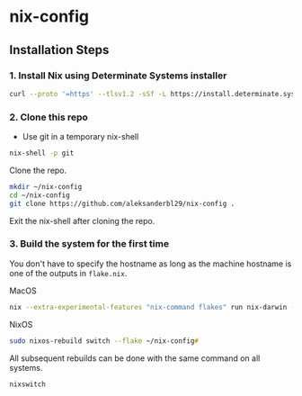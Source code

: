 # nix-config

## Installation Steps

### 1. Install Nix using Determinate Systems installer

```zsh
curl --proto '=https' --tlsv1.2 -sSf -L https://install.determinate.systems/nix | sh -s -- install --determinate
```

### 2. Clone this repo

- Use git in a temporary nix-shell

```zsh
nix-shell -p git
```

Clone the repo.

```zsh
mkdir ~/nix-config
cd ~/nix-config
git clone https://github.com/aleksanderbl29/nix-config .
```

Exit the nix-shell after cloning the repo.

### 3. Build the system for the first time

You don't have to specify the hostname as long as the machine hostname is one of the outputs in `flake.nix`.

MacOS

```zsh
nix --extra-experimental-features "nix-command flakes" run nix-darwin -- switch --flake ~/nix-config/
```

NixOS

```zsh
sudo nixos-rebuild switch --flake ~/nix-config#
```

All subsequent rebuilds can be done with the same command on all systems.

```zsh
nixswitch
```
